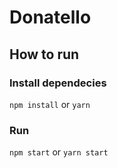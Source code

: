 # Donatello

## How to run

### Install dependecies

`npm install` or `yarn`

### Run

`npm start` or `yarn start`

